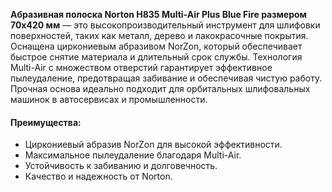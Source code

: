 **Абразивная полоска Norton H835 Multi-Air Plus Blue Fire размером 70х420 мм** — это высокопроизводительный инструмент для шлифовки поверхностей, таких как металл, дерево и лакокрасочные покрытия. Оснащена циркониевым абразивом NorZon, который обеспечивает быстрое снятие материала и длительный срок службы. Технология Multi-Air с множеством отверстий гарантирует эффективное пылеудаление, предотвращая забивание и обеспечивая чистую работу. Прочная основа идеально подходит для орбитальных шлифовальных машинок в автосервисах и промышленности.

#### Преимущества:

- Циркониевый абразив NorZon для высокой эффективности.
- Максимальное пылеудаление благодаря Multi-Air.
- Устойчивость к забиванию и долговечность.
- Качество и надежность от Norton.
